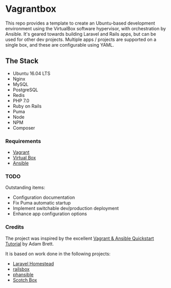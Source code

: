 # Vagrantbox

This repo provides a template to create an Ubuntu-based development environment using the VirtualBox software hypervisor, with orchestration by Ansible. It's geared towards building Laravel and Rails apps, but can be used for other dev projects. Multiple apps / projects are supported on a single box, and these are configurable using YAML.


## The Stack
- Ubuntu 16.04 LTS
- Nginx
- MySQL
- PostgreSQL
- Redis
- PHP 7.0
- Ruby on Rails
- Puma
- Node
- NPM
- Composer


### Requirements

- [Vagrant](https://www.vagrantup.com/downloads.html)
- [Virtual Box](https://www.virtualbox.org/wiki/Downloads)
- [Ansible](http://docs.ansible.com/ansible/)


### TODO

Outstanding items:

- Configuration documentation
- Fix Puma automatic startup
- Implement switchable dev/production deployment
- Enhance app configuration options


### Credits

The project was inspired by the excellent [Vagrant & Ansible Quickstart Tutorial](https://adamcod.es/2014/09/23/vagrant-ansible-quickstart-tutorial.html) by Adam Brett.

It is based on work done in the following projects:

- [Laravel Homestead](https://laravel.com/docs/5.3/Homestead "Laravel Homestead")
- [railsbox](https://railsbox.io/ "railsbox")
- [phansible](http://phansible.com/ "phansible")
- [Scotch Box](https://box.scotch.io/ "Scotch Box")
